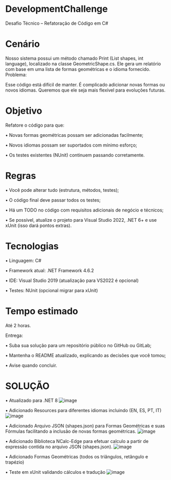 # DevelopmentChallenge
Desafio Técnico – Refatoração de Código em C#


# Cenário

Nosso sistema possui um método chamado Print (List<GeometricShape> shapes,
int language), localizado na classe GeometricShape.cs. Ele gera um relatório com
base em uma lista de formas geométricas e o idioma fornecido.
Problema:

Esse código está difícil de manter. É complicado adicionar novas formas ou novos
idiomas. Queremos que ele seja mais flexível para evoluções futuras.


# Objetivo

Refatore o código para que:

• Novas formas geométricas possam ser adicionadas facilmente;

• Novos idiomas possam ser suportados com mínimo esforço;

• Os testes existentes (NUnit) continuem passando corretamente.


# Regras


• Você pode alterar tudo (estrutura, métodos, testes);

• O código final deve passar todos os testes;

• Há um TODO no código com requisitos adicionais de negócio e técnicos;

• Se possível, atualize o projeto para Visual Studio 2022, .NET 6+ e use xUnit
(isso dará pontos extras).


# Tecnologias

• Linguagem: C#

• Framework atual: .NET Framework 4.6.2

• IDE: Visual Studio 2019 (atualização para VS2022 é opcional)

• Testes: NUnit (opcional migrar para xUnit)


# Tempo estimado

Até 2 horas.

Entrega:

• Suba sua solução para um repositório público no GitHub ou GitLab;

• Mantenha o README atualizado, explicando as decisões que você tomou;

• Avise quando concluir.


# SOLUÇÃO

• Atualizado para .NET 8
![image](https://github.com/user-attachments/assets/8bbf28b7-6f26-449e-b69e-471a11e1f6b0)

• Adicionado Resources para diferentes idiomas incluindo (EN, ES, PT, IT)
![image](https://github.com/user-attachments/assets/f8ea9cef-feec-44ae-8999-c8ca9d504912)

• Adicionado Arquivo JSON (shapes.json) para Formas Geométricas e suas Fórmulas facilitando a inclusão de novas formas geométricas.
![image](https://github.com/user-attachments/assets/04ba081c-0042-4001-b2f0-e4464c5a2415)

• Adicionado Biblioteca NCalc-Edge para efetuar calculo a partir de expressão contida no arquivo JSON (shapes.json).
![image](https://github.com/user-attachments/assets/59840d1d-0a64-4960-904d-fce02c841b35)

• Adicionado Formas Geométricas (todos os triângulos, retângulo e trapézio)

• Teste em xUnit validando cálculos e tradução
![image](https://github.com/user-attachments/assets/6bbc3144-aff1-41ec-ae7e-d163efe332a4)
